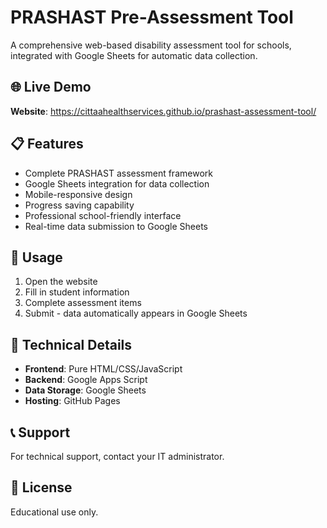 # PRASHAST Pre-Assessment Tool

A comprehensive web-based disability assessment tool for schools, integrated with Google Sheets for automatic data collection.

## 🌐 Live Demo
**Website**: https://cittaahealthservices.github.io/prashast-assessment-tool/

## 📋 Features
- Complete PRASHAST assessment framework
- Google Sheets integration for data collection
- Mobile-responsive design
- Progress saving capability
- Professional school-friendly interface
- Real-time data submission to Google Sheets

## 🚀 Usage
1. Open the website
2. Fill in student information
3. Complete assessment items
4. Submit - data automatically appears in Google Sheets

## 🔧 Technical Details
- **Frontend**: Pure HTML/CSS/JavaScript
- **Backend**: Google Apps Script
- **Data Storage**: Google Sheets
- **Hosting**: GitHub Pages

## 📞 Support
For technical support, contact your IT administrator.

## 📝 License
Educational use only.
